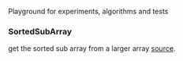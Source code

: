 Playground for experiments, algorithms and tests

### SortedSubArray
get the sorted sub array from a larger array [source](page-sort/src/main/java/com/github/lkq/SortedSubArray).